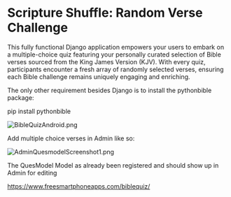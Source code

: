 # Scripture Shuffle: Random Verse Challenge 
This fully functional Django application empowers your users to embark on a multiple-choice quiz featuring your personally curated selection of Bible verses sourced from the King James Version (KJV). With every quiz, participants encounter a fresh array of randomly selected verses, ensuring each Bible challenge remains uniquely engaging and enriching. 

The only other requirement besides Django is to install the pythonbible package: 

pip install pythonbible

![BibleQuizAndroid.png](https://www.freesmartphoneapps.com/static/projects/images/BibleQuizAndroid.png)

Add multiple choice verses in Admin like so:

![AdminQuesmodelScreenshot1.png](https://www.freesmartphoneapps.com/static/projects/images/AdminQuesmodelScreenshot.png)

The QuesModel Model as already been registered and should show up in Admin for editing


https://www.freesmartphoneapps.com/biblequiz/


